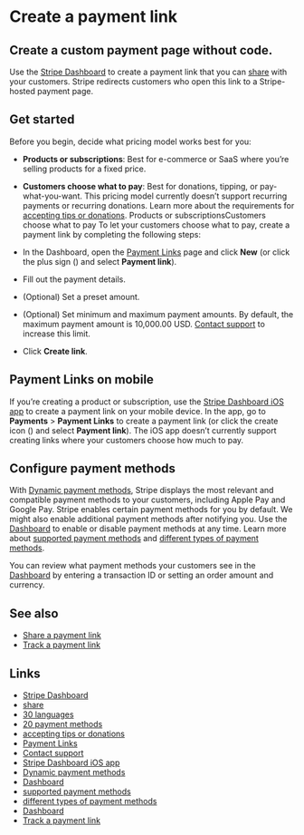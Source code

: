 # Create a payment link

## Create a custom payment page without code.

Use the [Stripe Dashboard](https://dashboard.stripe.com/payment-links/create) to
create a payment link that you can
[share](https://docs.stripe.com/payment-links/share) with your customers. Stripe
redirects customers who open this link to a Stripe-hosted payment page.

## Get started

Before you begin, decide what pricing model works best for you:

- **Products or subscriptions**: Best for e-commerce or SaaS where you’re
selling products for a fixed price.
- **Customers choose what to pay**: Best for donations, tipping, or
pay-what-you-want. This pricing model currently doesn’t support recurring
payments or recurring donations. Learn more about the requirements for
[accepting tips or
donations](https://support.stripe.com/questions/requirements-for-accepting-tips-or-donations).
Products or subscriptionsCustomers choose what to pay
To let your customers choose what to pay, create a payment link by completing
the following steps:

- In the Dashboard, open the [Payment
Links](https://dashboard.stripe.com/payment-links/create/customer-chooses-pricing)
page and click **New** (or click the plus sign () and select **Payment link**).
- Fill out the payment details.
- (Optional) Set a preset amount.
- (Optional) Set minimum and maximum payment amounts. By default, the maximum
payment amount is 10,000.00 USD. [Contact support](https://support.stripe.com/)
to increase this limit.
- Click **Create link**.

## Payment Links on mobile

If you’re creating a product or subscription, use the [Stripe Dashboard iOS
app](https://apps.apple.com/app/apple-store/id978516833?pt=91215812&ct=stripe-mobile-app-docs-plinks&mt=8)
to create a payment link on your mobile device. In the app, go to **Payments** >
**Payment Links** to create a payment link (or click the create icon () and
select **Payment link**). The iOS app doesn’t currently support creating links
where your customers choose how much to pay.

## Configure payment methods

With [Dynamic payment
methods](https://docs.stripe.com/payments/payment-methods/dynamic-payment-methods),
Stripe displays the most relevant and compatible payment methods to your
customers, including Apple Pay and Google Pay. Stripe enables certain payment
methods for you by default. We might also enable additional payment methods
after notifying you. Use the
[Dashboard](https://dashboard.stripe.com/settings/payment_methods) to enable or
disable payment methods at any time. Learn more about [supported payment
methods](https://docs.stripe.com/payments/payment-methods/payment-method-support)
and [different types of payment
methods](https://stripe.com/guides/payment-methods-guide).

You can review what payment methods your customers see in the
[Dashboard](https://dashboard.stripe.com/settings/payment_methods/review) by
entering a transaction ID or setting an order amount and currency.

## See also

- [Share a payment link](https://docs.stripe.com/payment-links/share)
- [Track a payment link](https://docs.stripe.com/payment-links/url-parameters)

## Links

- [Stripe Dashboard](https://dashboard.stripe.com/payment-links/create)
- [share](https://docs.stripe.com/payment-links/share)
- [30
languages](https://support.stripe.com/questions/supported-languages-for-stripe-checkout-and-payment-links)
- [20 payment
methods](https://docs.stripe.com/payments/payment-methods/integration-options#payment-method-product-support)
- [accepting tips or
donations](https://support.stripe.com/questions/requirements-for-accepting-tips-or-donations)
- [Payment
Links](https://dashboard.stripe.com/payment-links/create/customer-chooses-pricing)
- [Contact support](https://support.stripe.com/)
- [Stripe Dashboard iOS
app](https://apps.apple.com/app/apple-store/id978516833?pt=91215812&ct=stripe-mobile-app-docs-plinks&mt=8)
- [Dynamic payment
methods](https://docs.stripe.com/payments/payment-methods/dynamic-payment-methods)
- [Dashboard](https://dashboard.stripe.com/settings/payment_methods)
- [supported payment
methods](https://docs.stripe.com/payments/payment-methods/payment-method-support)
- [different types of payment
methods](https://stripe.com/guides/payment-methods-guide)
- [Dashboard](https://dashboard.stripe.com/settings/payment_methods/review)
- [Track a payment link](https://docs.stripe.com/payment-links/url-parameters)